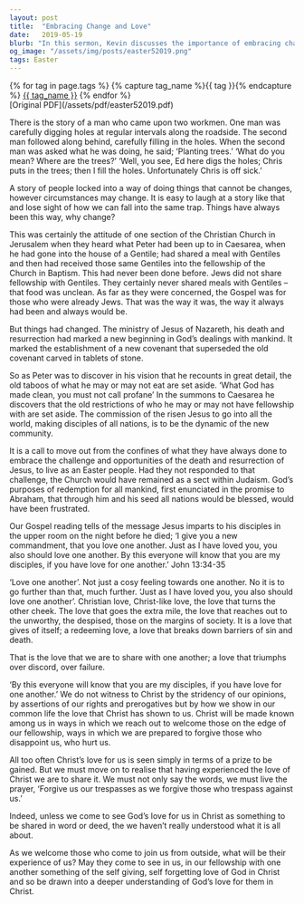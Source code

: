 ```yaml
---
layout: post
title:  "Embracing Change and Love"
date:   2019-05-19
blurb: "In this sermon, Kevin discusses the importance of embracing change and loving one another. He uses the story of Peter's vision and the inclusion of Gentiles into the Christian Church as an example of how change can lead to growth and inclusivity. He emphasizes that love, particularly Christ-like love, should be the guiding principle in our interactions with others."
og_image: "/assets/img/posts/easter52019.png"
tags: Easter
---    
```

<div class="tag-pills">
  {% for tag in page.tags %}
    {% capture tag_name %}{{ tag }}{% endcapture %}
    <a href="{{ site.baseurl }}/tag/{{ tag_name }}" class="tag-pill">{{ tag_name }}</a>
  {% endfor %}
</div>
[Original PDF](/assets/pdf/easter52019.pdf)

There is the story of a man who came upon two workmen. One man was carefully digging holes at regular intervals along the roadside. The second man followed along behind, carefully filling in the holes. When the second man was asked what he was doing, he said; ‘Planting trees.’ ‘What do you mean? Where are the trees?’ ‘Well, you see, Ed here digs the holes; Chris puts in the trees; then I fill the holes. Unfortunately Chris is off sick.’

A story of people locked into a way of doing things that cannot be changes, however circumstances may change. It is easy to laugh at a story like that and lose sight of how we can fall into the same trap. Things have always been this way, why change?

This was certainly the attitude of one section of the Christian Church in Jerusalem when they heard what Peter had been up to in Caesarea, when he had gone into the house of a Gentile; had shared a meal with Gentiles and then had received those same Gentiles into the fellowship of the Church in Baptism. This had never been done before. Jews did not share fellowship with Gentiles. They certainly never shared meals with Gentiles – that food was unclean. As far as they were concerned, the Gospel was for those who were already Jews. That was the way it was, the way it always had been and always would be.

But things had changed. The ministry of Jesus of Nazareth, his death and resurrection had marked a new beginning in God’s dealings with mankind. It marked the establishment of a new covenant that superseded the old covenant carved in tablets of stone.

So as Peter was to discover in his vision that he recounts in great detail, the old taboos of what he may or may not eat are set aside. ‘What God has made clean, you must not call profane’ In the summons to Caesarea he discovers that the old restrictions of who he may or may not have fellowship with are set aside. The commission of the risen Jesus to go into all the world, making disciples of all nations, is to be the dynamic of the new community.

It is a call to move out from the confines of what they have always done to embrace the challenge and opportunities of the death and resurrection of Jesus, to live as an Easter people. Had they not responded to that challenge, the Church would have remained as a sect within Judaism. God’s purposes of redemption for all mankind, first enunciated in the promise to Abraham, that through him and his seed all nations would be blessed, would have been frustrated.

Our Gospel reading tells of the message Jesus imparts to his disciples in the upper room on the night before he died; ‘I give you a new commandment, that you love one another. Just as I have loved you, you also should love one another. By this everyone will know that you are my disciples, if you have love for one another.’ John 13:34-35

‘Love one another’. Not just a cosy feeling towards one another. No it is to go further than that, much further. ‘Just as I have loved you, you also should love one another’. Christian love, Christ-like love, the love that turns the other cheek. The love that goes the extra mile, the love that reaches out to the unworthy, the despised, those on the margins of society. It is a love that gives of itself; a redeeming love, a love that breaks down barriers of sin and death.

That is the love that we are to share with one another; a love that triumphs over discord, over failure.

‘By this everyone will know that you are my disciples, if you have love for one another.’ We do not witness to Christ by the stridency of our opinions, by assertions of our rights and prerogatives but by how we show in our common life the love that Christ has shown to us. Christ will be made known among us in ways in which we reach out to welcome those on the edge of our fellowship, ways in which we are prepared to forgive those who disappoint us, who hurt us.

All too often Christ’s love for us is seen simply in terms of a prize to be gained. But we must move on to realise that having experienced the love of Christ we are to share it. We must not only say the words, we must live the prayer, ‘Forgive us our trespasses as we forgive those who trespass against us.’

Indeed, unless we come to see God’s love for us in Christ as something to be shared in word or deed, the we haven’t really understood what it is all about.

As we welcome those who come to join us from outside, what will be their experience of us? May they come to see in us, in our fellowship with one another something of the self giving, self forgetting love of God in Christ and so be drawn into a deeper understanding of God’s love for them in Christ.
